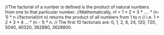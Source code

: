 //The factorial of a number is defined is the product of natural numbers from one to that particular number. 
//Mathematically,  n! = 1 * 2 * 3 * .... * (n-1) * n 
//factorial(int n) returns the product of all numbers from 1 to n
// i.e. 1 * 2 * 3 * 4 ... * (n - 1) * n.
// The first 10 factorials are: 0, 1, 2, 6, 24, 120, 720, 5040, 40320, 362880, 3628800.